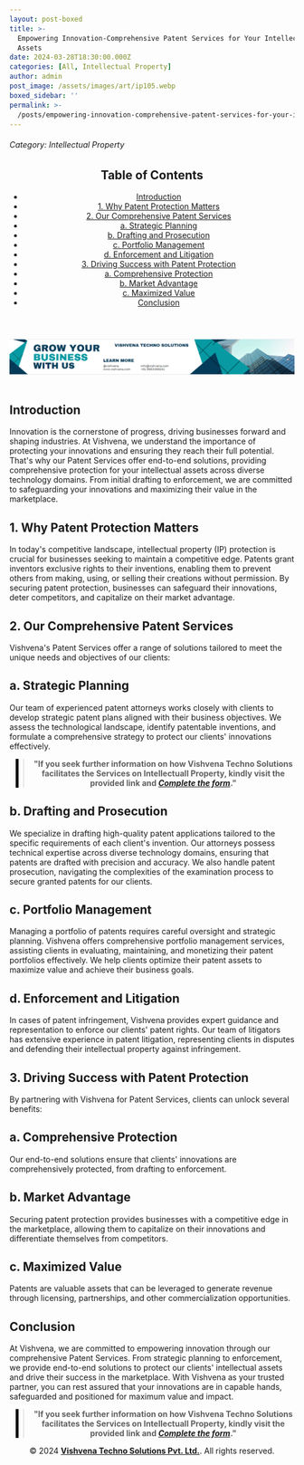 ```yaml
---
layout: post-boxed
title: >-
  Empowering Innovation-Comprehensive Patent Services for Your Intellectual
  Assets
date: 2024-03-28T18:30:00.000Z
categories: [All, Intellectual Property]
author: admin
post_image: /assets/images/art/ip105.webp
boxed_sidebar: ''
permalink: >-
  /posts/empowering-innovation-comprehensive-patent-services-for-your-intellectual-assets
---
```


###### Category: Intellectual Property

<html lang="en">
<head>
    <meta charset="UTF-8">
    <meta name="viewport" content="width=device-width, initial-scale=1.0">
    <title><h1>Empowering Innovation: Comprehensive Patent Services for Your Intellectual Assets</h1></title>
    <meta name="description" content="Discover how Vishvena's Patent Services offer end-to-end solutions for comprehensive protection of your innovations. Drive success with expert patent strategies today!">
</head>
<body>
   <header>
	<h2>Table of Contents</h2>
       <nav>
			<ul>
				<li><a href="#introduction">Introduction</a></li>
				<li><a href="#1">1. Why Patent Protection Matters</a></li>
				<li><a href="#2">2. Our Comprehensive Patent Services</a></li>
				<li><a href="#3">a. Strategic Planning</a></li>
				<li><a href="#4">b. Drafting and Prosecution</a></li>	
				<li><a href="#5">c. Portfolio Management</a></li>	
				<li><a href="#6">d. Enforcement and Litigation</a></li>
				<li><a href="#7">3. Driving Success with Patent Protection</a></li>
				<li><a href="#8">a. Comprehensive Protection</a></li>
				<li><a href="#9">b. Market Advantage</a></li>
				<li><a href="#10">c. Maximized Value</a></li>
				<li><a href="#11">Conclusion</a></li>
		</ul>
	</nav>
</header>

<a href="/contact">
  <img src="/assets/images/art/inlinead2.webp" alt="inlinead" style="max-width:100%; height:auto;">
</a>
<br><br>

<article>
    <section id="introduction">
        <h2>Introduction</h2>
        <p>Innovation is the cornerstone of progress, driving businesses forward and shaping industries. At Vishvena, we understand the importance of protecting your innovations and ensuring they reach their full potential. That's why our Patent Services offer end-to-end solutions, providing comprehensive protection for your intellectual assets across diverse technology domains. From initial drafting to enforcement, we are committed to safeguarding your innovations and maximizing their value in the marketplace.</p>

</section>

<section id="1">
	<h2>1. Why Patent Protection Matters</h2>

<p>In today's competitive landscape, intellectual property (IP) protection is crucial for businesses seeking to maintain a competitive edge. Patents grant inventors exclusive rights to their inventions, enabling them to prevent others from making, using, or selling their creations without permission. By securing patent protection, businesses can safeguard their innovations, deter competitors, and capitalize on their market advantage.</p>

</section>

<section id="2">
	<h2>2. Our Comprehensive Patent Services</h2>

<p>Vishvena's Patent Services offer a range of solutions tailored to meet the unique needs and objectives of our clients:</p>

</section>

<section id="3">
	<h2>a. Strategic Planning</h2>

<p>Our team of experienced patent attorneys works closely with clients to develop strategic patent plans aligned with their business objectives. We assess the technological landscape, identify patentable inventions, and formulate a comprehensive strategy to protect our clients' innovations effectively.</p>

</section>

<center><blockquote style="position:relative;">
<p><b style="font-size:1em;">"If you seek further information on how Vishvena Techno Solutions facilitates the Services on Intellectuall Property, kindly visit the provided link and <a href="/contact"><i>Complete the form</i></a>."</b></p>
<div style="position:absolute; top:0; bottom:0; left:-15px; border-left:5px solid black;"></div>
</blockquote></center>

<section id="4">
	<h2>b. Drafting and Prosecution</h2>

<p>We specialize in drafting high-quality patent applications tailored to the specific requirements of each client's invention. Our attorneys possess technical expertise across diverse technology domains, ensuring that patents are drafted with precision and accuracy. We also handle patent prosecution, navigating the complexities of the examination process to secure granted patents for our clients.</p>

</section>

<section id="5">
	<h2>c. Portfolio Management</h2>

<p>Managing a portfolio of patents requires careful oversight and strategic planning. Vishvena offers comprehensive portfolio management services, assisting clients in evaluating, maintaining, and monetizing their patent portfolios effectively. We help clients optimize their patent assets to maximize value and achieve their business goals.</p>

</section>

<section id="6">
	<h2>d. Enforcement and Litigation</h2>

<p>In cases of patent infringement, Vishvena provides expert guidance and representation to enforce our clients' patent rights. Our team of litigators has extensive experience in patent litigation, representing clients in disputes and defending their intellectual property against infringement.</p>

</section>

<section id="7">
	<h2>3. Driving Success with Patent Protection</h2>

<p>By partnering with Vishvena for Patent Services, clients can unlock several benefits:</p>

</section>

<section id="8">
	<h2>a. Comprehensive Protection</h2>

<p>Our end-to-end solutions ensure that clients' innovations are comprehensively protected, from drafting to enforcement.</p>

</section>

<section id="9">
	<h2>b. Market Advantage</h2>

<p> Securing patent protection provides businesses with a competitive edge in the marketplace, allowing them to capitalize on their innovations and differentiate themselves from competitors.</p>

<section id="10">
	<h2>c. Maximized Value</h2>

<p>Patents are valuable assets that can be leveraged to generate revenue through licensing, partnerships, and other commercialization opportunities.</p>

</section>

<section id="11">
	<h2>Conclusion</h2>

<p>At Vishvena, we are committed to empowering innovation through our comprehensive Patent Services. From strategic planning to enforcement, we provide end-to-end solutions to protect our clients' intellectual assets and drive their success in the marketplace. With Vishvena as your trusted partner, you can rest assured that your innovations are in capable hands, safeguarded and positioned for maximum value and impact.</p>

</section>

</article>

<center><blockquote style="position:relative;">
<p><b style="font-size:1em;">"If you seek further information on how Vishvena Techno Solutions facilitates the Services on Intellectuall Property, kindly visit the provided link and <a href="/contact"><i>Complete the form</i></a>."</b></p>
<div style="position:absolute; top:0; bottom:0; left:-15px; border-left:5px solid black;"></div>
</blockquote></center>

<footer>
<center><p>&copy; 2024 <a href="https://vishvena.com"><b>Vishvena Techno Solutions Pvt. Ltd.</b></a>. All rights reserved.</p></center>

</footer>
</body>
</html>
